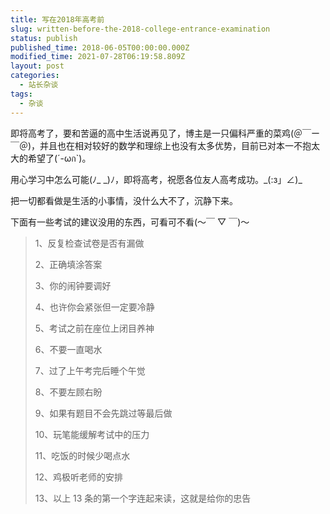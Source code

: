```yaml
---
title: 写在2018年高考前
slug: written-before-the-2018-college-entrance-examination
status: publish
published_time: 2018-06-05T00:00:00.000Z
modified_time: 2021-07-28T06:19:58.809Z
layout: post
categories:
  - 站长杂谈
tags:
  - 杂谈
---
```


即将高考了，要和苦逼的高中生活说再见了，博主是一只偏科严重的菜鸡(＠￣ー￣＠)，并且也在相对较好的数学和理综上也没有太多优势，目前已对本一不抱太大的希望了(´-ωก\`)。

用心学习中怎么可能(ﾉ\_ \_)ﾉ，即将高考，祝愿各位友人高考成功。\_(:з」∠)\_

把一切都看做是生活的小事情，没什么大不了，沉静下来。

下面有一些考试的建议没用的东西，可看可不看(〜￣ ▽ ￣)〜

> 1、反复检查试卷是否有漏做
>
> 2、正确填涂答案
>
> 3、你的闹钟要调好
>
> 4、也许你会紧张但一定要冷静
>
> 5、考试之前在座位上闭目养神
>
> 6、不要一直喝水
>
> 7、过了上午考完后睡个午觉
>
> 8、不要左顾右盼
>
> 9、如果有题目不会先跳过等最后做
>
> 10、玩笔能缓解考试中的压力
>
> 11、吃饭的时候少喝点水
>
> 12、鸡极听老师的安排
>
> 13、以上 13 条的第一个字连起来读，这就是给你的忠告
